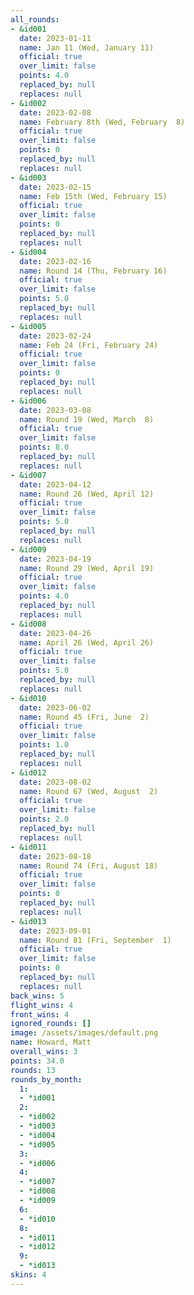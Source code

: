 ```yaml
---
all_rounds:
- &id001
  date: 2023-01-11
  name: Jan 11 (Wed, January 11)
  official: true
  over_limit: false
  points: 4.0
  replaced_by: null
  replaces: null
- &id002
  date: 2023-02-08
  name: February 8th (Wed, February  8)
  official: true
  over_limit: false
  points: 0
  replaced_by: null
  replaces: null
- &id003
  date: 2023-02-15
  name: Feb 15th (Wed, February 15)
  official: true
  over_limit: false
  points: 0
  replaced_by: null
  replaces: null
- &id004
  date: 2023-02-16
  name: Round 14 (Thu, February 16)
  official: true
  over_limit: false
  points: 5.0
  replaced_by: null
  replaces: null
- &id005
  date: 2023-02-24
  name: Feb 24 (Fri, February 24)
  official: true
  over_limit: false
  points: 0
  replaced_by: null
  replaces: null
- &id006
  date: 2023-03-08
  name: Round 19 (Wed, March  8)
  official: true
  over_limit: false
  points: 8.0
  replaced_by: null
  replaces: null
- &id007
  date: 2023-04-12
  name: Round 26 (Wed, April 12)
  official: true
  over_limit: false
  points: 5.0
  replaced_by: null
  replaces: null
- &id009
  date: 2023-04-19
  name: Round 29 (Wed, April 19)
  official: true
  over_limit: false
  points: 4.0
  replaced_by: null
  replaces: null
- &id008
  date: 2023-04-26
  name: April 26 (Wed, April 26)
  official: true
  over_limit: false
  points: 5.0
  replaced_by: null
  replaces: null
- &id010
  date: 2023-06-02
  name: Round 45 (Fri, June  2)
  official: true
  over_limit: false
  points: 1.0
  replaced_by: null
  replaces: null
- &id012
  date: 2023-08-02
  name: Round 67 (Wed, August  2)
  official: true
  over_limit: false
  points: 2.0
  replaced_by: null
  replaces: null
- &id011
  date: 2023-08-18
  name: Round 74 (Fri, August 18)
  official: true
  over_limit: false
  points: 0
  replaced_by: null
  replaces: null
- &id013
  date: 2023-09-01
  name: Round 81 (Fri, September  1)
  official: true
  over_limit: false
  points: 0
  replaced_by: null
  replaces: null
back_wins: 5
flight_wins: 4
front_wins: 4
ignored_rounds: []
image: /assets/images/default.png
name: Howard, Matt
overall_wins: 3
points: 34.0
rounds: 13
rounds_by_month:
  1:
  - *id001
  2:
  - *id002
  - *id003
  - *id004
  - *id005
  3:
  - *id006
  4:
  - *id007
  - *id008
  - *id009
  6:
  - *id010
  8:
  - *id011
  - *id012
  9:
  - *id013
skins: 4
---
```

